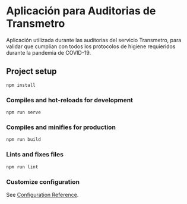 # Aplicación para Auditorias de Transmetro

Aplicación utilizada durante las auditorias del servicio Transmetro, para validar que cumplian con todos los protocolos de higiene requieridos durante la pandemia de COVID-19. 

## Project setup
```
npm install
```

### Compiles and hot-reloads for development
```
npm run serve
```

### Compiles and minifies for production
```
npm run build
```

### Lints and fixes files
```
npm run lint
```

### Customize configuration
See [Configuration Reference](https://cli.vuejs.org/config/).
